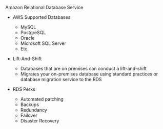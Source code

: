 Amazon Relational Database Service

- AWS Supported Databases
    
    - MySQL
    - PostgreSQL
    - Oracle
    - Microsoft SQL Server
    - Etc.
- Lift-And-Shift
    
    - Databases that are on premises can conduct a lift-and-shift
    - Migrates your on-premises database using standard practices or database migration service to the RDS
- RDS Perks
    
    - Automated patching
    - Backups
    - Redundancy
    - Failover
    - Disaster Recovery
